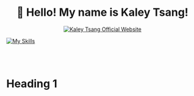 <h1 align="center">👋 Hello! My name is Kaley Tsang! </h2>

<p align="center">
  <a href="https://kaleytsang.ca">
  <img alt="Kaley Tsang Official Website" title="Kaley Tsang Official Website" 
  </a>

[![My Skills](https://skills.thijs.gg/icons?i=javascript,nodejs,figma&theme=dark)](https://skills.thijs.gg)

  
  
  
  <br><br>
</p>


<!--
**Kaley Tsang** is a ✨ _special_ ✨ repository because its `README.md` (this file) appears on your GitHub profile.

Here are some ideas to get you started:

- 🔭 I’m currently working on ...
- 🌱 I’m currently learning ...
- 👯 I’m looking to collaborate on ...
- 🤔 I’m looking for help with ...
- 💬 Ask me about ...
- 📫 How to reach me: ...
- 😄 Pronouns: ...
- ⚡ Fun fact: ...
-->

# Heading 1


